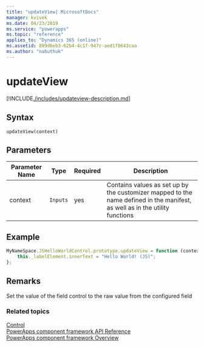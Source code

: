 ```yaml
---
title: "updateView| MicrosoftDocs"
manager: kvivek
ms.date: 04/23/2019
ms.service: "powerapps"
ms.topic: "reference"
applies_to: "Dynamics 365 (online)"
ms.assetid: 899d6eb3-62b4-4c1f-947c-aed1f8643caa
ms.author: "nabuthuk"
---
```

# updateView

[!INCLUDE[./includes/updateview-description.md](./includes/updateview-description.md)]

## Syntax

`updateView(context)`

## Parameters

| Parameter Name|Type|Required|Description|
| ------------- |----|--------|-----------|
|context|`Inputs`|yes|Contains values as set up by the customizer mapped to the name defined in the manifest, as well as in the utility functions|

## Example

```JavaScript
MyNameSpace.JSHelloWorldControl.prototype.updateView = function (context) {
	this._labelElement.innerText = "Hello World! (JS)";
};
```

## Remarks

Set the value of the field control to the raw value from the configured field


### Related topics

[Control](../control.md)<br/>
[PowerApps component framework API Reference](../../reference/index.md)<br/>
[PowerApps component framework Overview](../../overview.md)